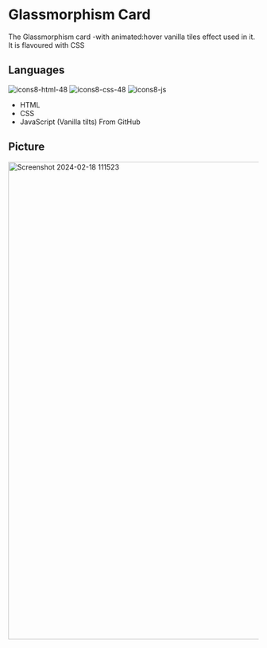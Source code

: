 # Glassmorphism Card

The Glassmorphism card -with animated:hover vanilla tiles effect used in it. It is flavoured with CSS 
## Languages 
![icons8-html-48](https://github.com/Salarkhan-9/Glassmorphism-Card/assets/98265148/87c8135d-0910-41e0-b5e3-3eb4f2d9861d)
![icons8-css-48](https://github.com/Salarkhan-9/Glassmorphism-Card/assets/98265148/7a1e2689-fb57-40b8-8b2f-8c04dacdc20a)
![icons8-js](https://github.com/Salarkhan-9/Glassmorphism-Card/assets/98265148/06f21ccb-3c09-4e52-83d6-46b37fb1f6b1)

- HTML
- CSS
- JavaScript (Vanilla tilts) From GitHub
## Picture
<img width="960" alt="Screenshot 2024-02-18 111523" src="https://github.com/Salarkhan-9/Glassmorphism-Card/assets/98265148/c73daf7f-4457-4f1c-9596-b549e340be85">

